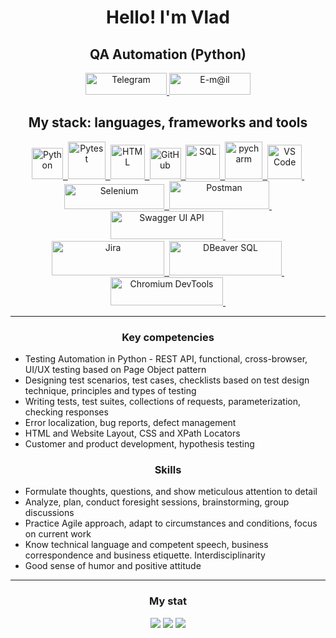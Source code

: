 
<div id="header" align="center">
	<h1>Hello! I'm Vlad</h1>
	<h2>QA Automation (Python)</h2>
</div>

<div id="contacts" align="center">
	<a href="https://t.me/aqavlad" target="_blank">
	<img src="https://img.shields.io/badge/Telegram-blue?style=for-the-badge&logo=telegram&logoColor=white" title="Telegram" width="130" height="35"/>
	</a>
  	<a href="mailto:aqavlad@internet.ru" target="_blank">
	<img src="https://img.shields.io/badge/mail-blue?style=for-the-badge&logo=maildotru&logoColor=orange" title="E-m@il" width="130" height="35"/>
	</a>
</div>

<div id="stack" align="center">
  <h2>My stack: languages, frameworks and tools</h2>
 	<a href="https://www.python.org" target="_blank">
	<img src="https://cdn.jsdelivr.net/gh/devicons/devicon/icons/python/python-original-wordmark.svg" title="Python" width="50" height="50"/>&nbsp;
	</a>
	<a href="https://pytest.org" target="_blank">
	<img src="https://cdn.jsdelivr.net/gh/devicons/devicon/icons/pytest/pytest-original-wordmark.svg" title="Pytest" width="60" height="60"/>&nbsp;
	</a>
	<a href="https://www.w3.org/html" target="_blank">
	<img src="https://www.w3.org/html/logo/downloads/HTML5_Logo.svg" title="HTML" width="55" height="55"/>&nbsp;
	</a>
	<a href="https://github.com/aqavlad?tab=repositories" target="_blank">
	<img src="https://cdn.jsdelivr.net/gh/devicons/devicon/icons/github/github-original-wordmark.svg" title="GitHub" width="50" height="50"/>&nbsp;
	</a>
	<a href="https://www.iso.org/standard/63555.html" target="_blank">
	<img src="https://cdn-icons-png.flaticon.com/512/4492/4492311.png" title="SQL" width="55" height="55"/>&nbsp;
	</a>
	<a href="https://www.jetbrains.com/pycharm" target="_blank">
	<img src="https://cdn.cdnlogo.com/logos/p/22/pycharm.svg" title="pycharm" width="60" height="60"/>&nbsp;
	</a>
	<a href="https://code.visualstudio.com" target="_blank">
	<img src="https://cdn.jsdelivr.net/gh/devicons/devicon/icons/vscode/vscode-original-wordmark.svg" title="VS Code" width="55" height="55"/>&nbsp;
	</a>
  <br>
	<a href="https://www.selenium.dev" target="_blank">
	<img src="https://upload.wikimedia.org/wikipedia/commons/9/9f/Selenium_logo.svg" title="Selenium" width="160" height="40"/>&nbsp;
	</a>
	<a href="https://www.postman.com" target="_blank">
	<img src="https://upload.wikimedia.org/wikipedia/commons/c/c2/Postman_%28software%29.png" title="Postman" width="160" height="45"/>&nbsp;
	</a>
	<a href="https://swagger.io" target="_blank">
	<img src="https://raw.githubusercontent.com/swagger-api/swagger.io/wordpress/images/assets/SWU-logo-clr.png" title="Swagger UI API" width="180" height="45"/>&nbsp;
	</a>
  <br>
	<a href="https://www.atlassian.com/software/jira" target="_blank">
	<img src="https://upload.wikimedia.org/wikipedia/commons/8/82/Jira_%28Software%29_logo.svg" title="Jira" width="180" height="55"/>&nbsp;
	</a>
		<a href="https://dbeaver.io" target="_blank">
	<img src="https://dbeaver.com/wp-content/uploads/2022/10/LogoX2.png" title="DBeaver SQL" width="180" height="55"/>&nbsp;
	</a>
	<a href="https://developer.chrome.com/docs/devtools" target="_blank">
	<img src="https://reks.biz/pics/p4122.svg" title="Chromium DevTools" width="180" height="45"/>&nbsp;
	</a>
</div>
<hr>

<div id="competencies">
  <h3  align="center">Key competencies</h3>
	<ul>
	<li>Testing Automation in Python - REST API, functional, cross-browser, UI/UX testing based on Page Object pattern</li>
	<li>Designing test scenarios, test cases, checklists based on test design technique, principles and types of testing</li>
	<li>Writing tests, test suites, collections of requests, parameterization, checking responses</li>
	<li>Error localization, bug reports, defect management</li>
	<li>HTML and Website Layout, CSS and XPath Locators</li>
	<li>Customer and product development, hypothesis testing</li>
	</ul>	
</div>

<div id="skills">
  <h3  align="center">Skills</h3>
	<ul>
	<li>Formulate thoughts, questions, and show meticulous attention to detail</li>
	<li>Analyze, plan, conduct foresight sessions, brainstorming, group discussions</li>
	<li>Practice Agile approach, adapt to circumstances and conditions, focus on current work</li>
	<li>Know technical language and competent speech, business correspondence and business etiquette. Interdisciplinarity</li>
	<li>Good sense of humor and positive attitude</li>
	</ul>	
</div>
<hr>

<div id="stat" align="center">
	<h3>My stat</h3>
	<img src="https://komarev.com/ghpvc/?username=VladTestQA&style=flat-square&color=blue" alt=""/>
	<br>
	<img src="https://github-profile-summary-cards.vercel.app/api/cards/profile-details?username=aqavlad&theme=github_dark"/>
	<img src="https://github-profile-summary-cards.vercel.app/api/cards/most-commit-language?username=aqavlad&theme=github_dark"/>
	<img src="https://github-profile-summary-cards.vercel.app/api/cards/stats?username=aqavlad&theme=github_dark"/>
</div>
